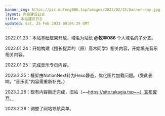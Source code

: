 ```yaml
---
banner_img: https://pic.mufeng086.top/images/2023/02/25/banner-day.jpg
layout: 内容建设日志
title: 本站建设日志
updated: Sat, 25 Feb 2023 09:04:29 GMT
---
```

2022.01.23：本站基础框架开放，域名为站长 **@牧丰086** 个人域名的子分支。

2022.01.24：开始构建《擅长捉弄的（原）高木同学》相关内容，开始填充音乐相关内容。

2022.01.25：完成音乐专页内容。

2023.2.25：框架由NotionNext转为Hexo静态，优化图片加载问题。（受此影响，“音乐页”内容需重新补充。）

2023.2.26：现有内容搬迁完成，旧站（~~https://site.takagia.top~~）宣布废弃。

2023.2.28：调整了网站导航菜单。